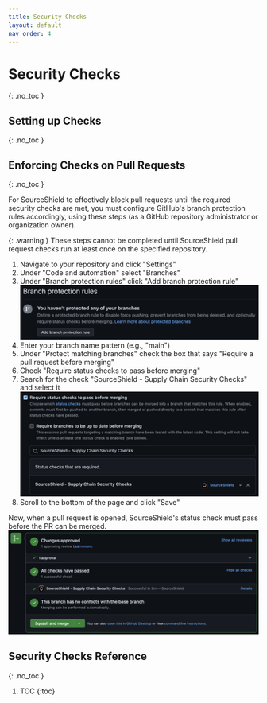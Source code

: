 ```yaml
---
title: Security Checks
layout: default
nav_order: 4
---
```


# Security Checks
{: .no_toc }

## Setting up Checks
{: .no_toc }

## Enforcing Checks on Pull Requests
{: .no_toc }

For SourceShield to effectively block pull requests until the required security checks are met, you must configure GitHub's branch protection rules accordingly, using these steps (as a GitHub repository administrator or organization owner).

{: .warning }
These steps cannot be completed until SourceShield pull request checks run at least once on the specified repository.

1. Navigate to your repository and click "Settings"
1. Under "Code and automation" select "Branches"
1. Under "Branch protection rules" click "Add branch protection rule"
  ![Add branch protection rule](assets/images/add-branch-protection.png)
1. Enter your branch name pattern (e.g., "main")
1. Under "Protect matching branches" check the box that says "Require a pull request before merging"
1. Check "Require status checks to pass before merging"
1. Search for the check "SourceShield - Supply Chain Security Checks" and select it
  ![Add required status check](assets/images/add-status-check.png)
1. Scroll to the bottom of the page and click "Save"

Now, when a pull request is opened, SourceShield's status check must pass before the PR can be merged.
![Required status check](assets/images/pr-check.png)

## Security Checks Reference
{: .no_toc }

1. TOC
{:toc}

<!-- ### Author Account Age
Ensures the PR author account age is not too new

```yaml
author_account_age:
  behavior: review
  config:
    min_age_days: 30
```

### Author Domain
Ensures the PR author email address belongs to an allowlisted domain

```yaml
author_domain:
  behavior: review
  config:
    allowed_domains:
    - acme.com
    - gmail.com
``` -->
